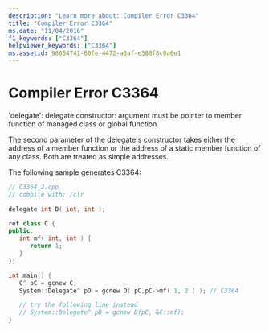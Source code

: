 ```yaml
---
description: "Learn more about: Compiler Error C3364"
title: "Compiler Error C3364"
ms.date: "11/04/2016"
f1_keywords: ["C3364"]
helpviewer_keywords: ["C3364"]
ms.assetid: 98654741-60fe-4472-a6af-e580f8c0a6e1
---
```

# Compiler Error C3364

'delegate': delegate constructor: argument must be pointer to member function of managed class or global function

The second parameter of the delegate's constructor takes either the address of a member function or the address of a static member function of any class. Both are treated as simple addresses.

The following sample generates C3364:

```cpp
// C3364_2.cpp
// compile with: /clr

delegate int D( int, int );

ref class C {
public:
   int mf( int, int ) {
      return 1;
   }
};

int main() {
   C^ pC = gcnew C;
   System::Delegate^ pD = gcnew D( pC,pC->mf( 1, 2 ) ); // C3364

   // try the following line instead
   // System::Delegate^ pD = gcnew D(pC, &C::mf);
}
```

